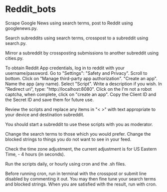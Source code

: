 # Reddit_bots

Scrape Google News using search terms, post to Reddit using googlenews.py. 

Search subreddits using search terms, crosspost to a subreddit using search.py. 

Mirror a subreddit by crossposting submissions to another subreddit using cities.py.

To obtain Reddit App credentials, log in to reddit with your username/password. Go to "Settings": "Safety and Privacy".  Scroll to bottom. Click on "Manage third-party app authorization".  "Create an app". Name the app (any name). Select "Script".  Write a description if you wish. In "Redirect uri", type: "http://localhost:8080". Click on the I'm not a robot captcha, when complete, click on "create an app".  Copy the Client ID and the Secret ID and save them for future use.

Review the scripts and replace any items in "< >" with text appropriate to your device and destination subreddit.

You should start a subreddit to use these scripts with you as moderator.

Change the search terms to those which you would prefer.  Change the blocked strings to things you do not want to see in your feed.

Check the time zone adjustment, the current adjustment is for US Eastern Time, - 4 hours (in seconds). 

Run the scripts daily, or hourly using cron and the .sh files.

Before running cron, run in terminal with the crosspost or submit line disabled by commenting it out.  You may then fine tune your search terms and blocked strings. When you are satisfied with the result, run with cron.



